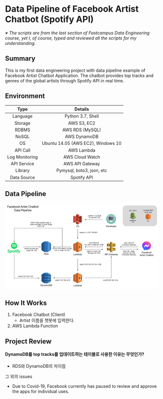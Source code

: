 # Data Pipeline of Facebook Artist Chatbot (Spotify API)

*※  The scripts are from the last section of Fastcampus Data Engineering course, yet I, of course, typed and reviewed all the scripts for my understanding.* 



## Summary

This is my first data engineering project with data pipeline example of Facebook Artist Chatbot Application. The chatbot provides top tracks and genres of the global artists through Spotify API in real time. 



## Environment

|      Type      |              Details               |
| :------------: | :--------------------------------: |
|    Language    |         Python 3.7, Shell          |
|    Storage     |            AWS S3, EC2             |
|     RDBMS      |          AWS RDS (MySQL)           |
|     NoSQL      |            AWS DynamoDB            |
|       OS       | Ubuntu 14.05 (AWS EC2), Windows 10 |
|    API Call    |             AWS Lambda             |
| Log Monitoring |          AWS Cloud Watch           |
|  API Service   |          AWS API Gateway           |
|    Library     |     Pymysql, boto3, json, etc      |
|  Data Source   |            Spotify API             |



## Data Pipeline

<img src="./images/chatbot_pipeline.png" style="zoom:70%;" />

## How It Works

1. Facebook Chatbot (Client)
   - Artist 이름을 챗봇에 입력한다.
2. AWS Lambda Function





## Project Review

#### DynamoDB를 top tracks를 업데이트하는 테이블로 사용한 이유는 무엇인가?

- RDS와 DynamoDB의 차이점



그 외의 issues

- Due to Covid-19, Facebook currently has paused to review and approve the apps for individual uses.